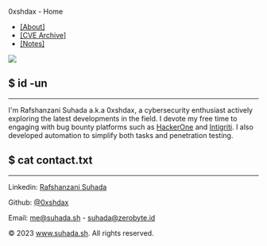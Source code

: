    0xshdax - Home

*   [\[About\]](#about)
*   [\[CVE Archive\]](https://www.wordfence.com/threat-intel/vulnerabilities/researchers/rafshanzani-suhada?sortby=cvss_score&sort=desc&page=1)
*   [\[Notes\]](#notes)

![](https://avatars.githubusercontent.com/u/29938825?v=4)

$ id -un
--------

* * *

I'm Rafshanzani Suhada a.k.a 0xshdax, a cybersecurity enthusiast actively exploring the latest developments in the field. I devote my free time to engaging with bug bounty platforms such as [HackerOne](https://hackerone.com/0xshdax) and [Intigriti](https://intigriti.com/profile/0xshdax). I also developed automation to simplify both tasks and penetration testing.

  

$ cat contact.txt
-----------------

* * *

Linkedin: [Rafshanzani Suhada](https://www.linkedin.com/in/rafsanzani-suhada99/)

Github: [@0xshdax](https://github.com/0xshdax)

Email: [me@suhada.sh](mailto:me@suhada.sh) - [suhada@zerobyte.id](mailto:suhada@zerobyte.id)

© 2023 www.suhada.sh. All rights reserved.
